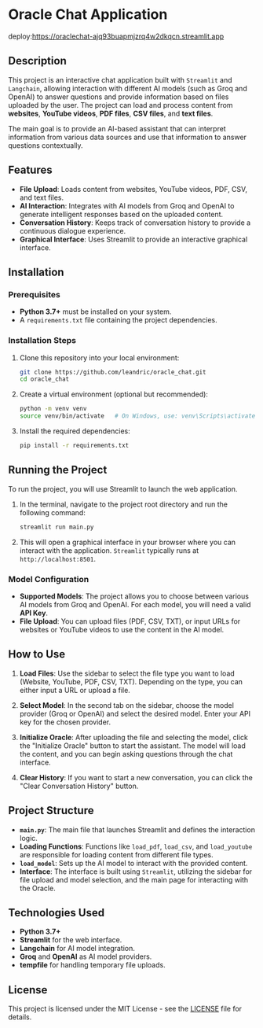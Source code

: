 # Oracle Chat Application
deploy:https://oraclechat-ajq93buapmjzrq4w2dkqcn.streamlit.app
## Description

This project is an interactive chat application built with `Streamlit` and `Langchain`, allowing interaction with different AI models (such as Groq and OpenAI) to answer questions and provide information based on files uploaded by the user. The project can load and process content from **websites**, **YouTube videos**, **PDF files**, **CSV files**, and **text files**.

The main goal is to provide an AI-based assistant that can interpret information from various data sources and use that information to answer questions contextually.

## Features

- **File Upload**: Loads content from websites, YouTube videos, PDF, CSV, and text files.
- **AI Interaction**: Integrates with AI models from Groq and OpenAI to generate intelligent responses based on the uploaded content.
- **Conversation History**: Keeps track of conversation history to provide a continuous dialogue experience.
- **Graphical Interface**: Uses Streamlit to provide an interactive graphical interface.

## Installation

### Prerequisites

- **Python 3.7+** must be installed on your system.
- A `requirements.txt` file containing the project dependencies.

### Installation Steps

1. Clone this repository into your local environment:
   ```bash
   git clone https://github.com/leandric/oracle_chat.git
   cd oracle_chat
   ```

2. Create a virtual environment (optional but recommended):
   ```bash
   python -m venv venv
   source venv/bin/activate   # On Windows, use: venv\Scripts\activate
   ```

3. Install the required dependencies:
   ```bash
   pip install -r requirements.txt
   ```

## Running the Project

To run the project, you will use Streamlit to launch the web application.

1. In the terminal, navigate to the project root directory and run the following command:
   ```bash
   streamlit run main.py
   ```

2. This will open a graphical interface in your browser where you can interact with the application. `Streamlit` typically runs at `http://localhost:8501`.

### Model Configuration

- **Supported Models**: The project allows you to choose between various AI models from Groq and OpenAI. For each model, you will need a valid **API Key**.
- **File Upload**: You can upload files (PDF, CSV, TXT), or input URLs for websites or YouTube videos to use the content in the AI model.

## How to Use

1. **Load Files**: Use the sidebar to select the file type you want to load (Website, YouTube, PDF, CSV, TXT). Depending on the type, you can either input a URL or upload a file.
   
2. **Select Model**: In the second tab on the sidebar, choose the model provider (Groq or OpenAI) and select the desired model. Enter your API key for the chosen provider.

3. **Initialize Oracle**: After uploading the file and selecting the model, click the "Initialize Oracle" button to start the assistant. The model will load the content, and you can begin asking questions through the chat interface.

4. **Clear History**: If you want to start a new conversation, you can click the "Clear Conversation History" button.

## Project Structure

- **`main.py`**: The main file that launches Streamlit and defines the interaction logic.
- **Loading Functions**: Functions like `load_pdf`, `load_csv`, and `load_youtube` are responsible for loading content from different file types.
- **`load_model`**: Sets up the AI model to interact with the provided content.
- **Interface**: The interface is built using `Streamlit`, utilizing the sidebar for file upload and model selection, and the main page for interacting with the Oracle.

## Technologies Used

- **Python 3.7+**
- **Streamlit** for the web interface.
- **Langchain** for AI model integration.
- **Groq** and **OpenAI** as AI model providers.
- **tempfile** for handling temporary file uploads.

## License

This project is licensed under the MIT License - see the [LICENSE](LICENSE) file for details.

